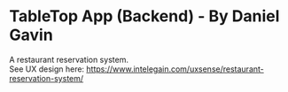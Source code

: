 # TableTop App (Backend) - By Daniel Gavin
A restaurant reservation system.\
See UX design here: https://www.intelegain.com/uxsense/restaurant-reservation-system/
